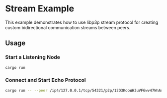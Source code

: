 # Stream Example

This example demonstrates how to use libp3p stream protocol for creating custom bidirectional communication streams
between peers.

## Usage

### Start a Listening Node

```bash
cargo run
```

### Connect and Start Echo Protocol

```bash
cargo run -- --peer /ip4/127.0.0.1/tcp/54321/p2p/12D3KooWH3uVF6wv47WnArKHk5ZDVzgNFsge1BpzMNDKHfQjRQkY
```